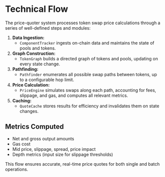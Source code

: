 # Technical Flow

The price-quoter system processes token swap price calculations through a series of well-defined steps and modules:

1. **Data Ingestion:**
   - `ComponentTracker` ingests on-chain data and maintains the state of pools and tokens.
2. **Graph Construction:**
   - `TokenGraph` builds a directed graph of tokens and pools, updating on every state change.
3. **Pathfinding:**
   - `Pathfinder` enumerates all possible swap paths between tokens, up to a configurable hop limit.
4. **Price Calculation:**
   - `PriceEngine` simulates swaps along each path, accounting for fees, slippage, and gas, and computes all relevant metrics.
5. **Caching:**
   - `QuoteCache` stores results for efficiency and invalidates them on state changes.

## Metrics Computed
- Net and gross output amounts
- Gas cost
- Mid price, slippage, spread, price impact
- Depth metrics (input size for slippage thresholds)

This flow ensures accurate, real-time price quotes for both single and batch operations. 